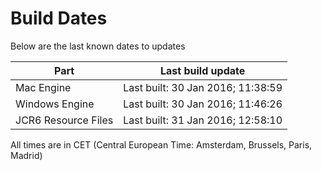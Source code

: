 # Build Dates

Below are the last known dates to updates

Part | Last build update
-----|-----
Mac Engine | Last built: 30 Jan 2016; 11:38:59
Windows Engine | Last built: 30 Jan 2016; 11:46:26
JCR6 Resource Files | Last built: 31 Jan 2016; 12:58:10
All times are in CET (Central European Time: Amsterdam, Brussels, Paris, Madrid)



